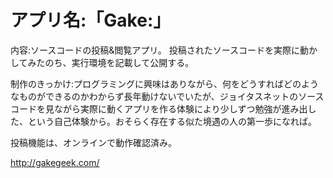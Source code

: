 # アプリ名:「Gake:」
内容:ソースコードの投稿&閲覧アプリ。
投稿されたソースコードを実際に動かしてみたのち、実行環境を記載して公開する。 

制作のきっかけ:プログラミングに興味はありながら、何をどうすればどのようなものができるのかわからず長年動けないでいたが、ジョイタスネットのソースコードを見ながら実際に動くアプリを作る体験により少しずつ勉強が進み出した、という自己体験から。おそらく存在する似た境遇の人の第一歩になれば。

投稿機能は、オンラインで動作確認済み。

http://gakegeek.com/


